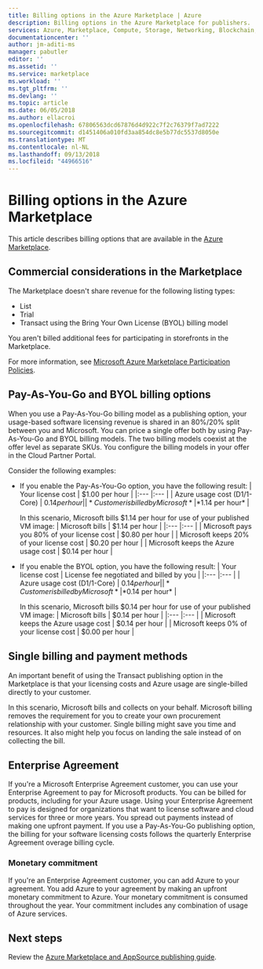 ```yaml
---
title: Billing options in the Azure Marketplace | Azure
description: Billing options in the Azure Marketplace for publishers.
services: Azure, Marketplace, Compute, Storage, Networking, Blockchain, Security
documentationcenter: ''
author: jm-aditi-ms
manager: pabutler
editor: ''
ms.assetid: ''
ms.service: marketplace
ms.workload: ''
ms.tgt_pltfrm: ''
ms.devlang: ''
ms.topic: article
ms.date: 06/05/2018
ms.author: ellacroi
ms.openlocfilehash: 67806563dcd67876d4d922c7f2c76379f7ad7222
ms.sourcegitcommit: d1451406a010fd3aa854dc8e5b77dc5537d8050e
ms.translationtype: MT
ms.contentlocale: nl-NL
ms.lasthandoff: 09/13/2018
ms.locfileid: "44966516"
---
```

# <a name="billing-options-in-the-azure-marketplace"></a>Billing options in the Azure Marketplace

This article describes billing options that are available in the [Azure Marketplace](https://azuremarketplace.microsoft.com).

## <a name="commercial-considerations-in-the-marketplace"></a>Commercial considerations in the Marketplace
The Marketplace doesn't share revenue for the following listing types: 
*   List
*   Trial
*   Transact using the Bring Your Own License (BYOL) billing model

You aren't billed additional fees for participating in storefronts in the Marketplace.

For more information, see [Microsoft Azure Marketplace Participation Policies](https://azure.microsoft.com/support/legal/marketplace/participation-policies).  

## <a name="pay-as-you-go-and-byol-billing-options"></a>Pay-As-You-Go and BYOL billing options
When you use a Pay-As-You-Go billing model as a publishing option, your usage-based software licensing revenue is shared in an 80%/20% split between you and Microsoft. You can price a single offer both by using Pay-As-You-Go and BYOL billing models. The two billing models coexist at the offer level as separate SKUs. You configure the billing models in your offer in the Cloud Partner Portal. 

Consider the following examples:
*   If you enable the Pay-As-You-Go option, you have the following result:
    | Your license cost | $1.00 per hour |
    |:--- |:--- |
    | Azure usage cost (D1/1-Core) | $0.14 per hour |
    | *Customer is billed by Microsoft* | *$1.14 per hour* |

    In this scenario, Microsoft bills $1.14 per hour for use of your published VM image:
    | Microsoft bills | $1.14 per hour |
    |:--- |:--- |
    | Microsoft pays you 80% of your license cost | $0.80 per hour |
    | Microsoft keeps 20% of your license cost | $0.20 per hour |
    | Microsoft keeps the Azure usage cost | $0.14 per hour |

*   If you enable the BYOL option, you have the following result:
    | Your license cost | License fee negotiated and billed by you |
    |:--- |:--- |
    | Azure usage cost (D1/1-Core) | $0.14 per hour |
    | *Customer is billed by Microsoft* | *$0.14 per hour* |

    In this scenario, Microsoft bills $0.14 per hour for use of your published VM image: 
    | Microsoft bills | $0.14 per hour |
    |:--- |:--- |
    | Microsoft keeps the Azure usage cost | $0.14 per hour |
    | Microsoft keeps 0% of your license cost | $0.00 per hour |

## <a name="single-billing-and-payment-methods"></a>Single billing and payment methods
An important benefit of using the Transact publishing option in the Marketplace is that your licensing costs and Azure usage are single-billed directly to your customer.

In this scenario, Microsoft bills and collects on your behalf. Microsoft billing removes the requirement for you to create your own procurement relationship with your customer. Single billing might save you time and resources. It also might help you focus on landing the sale instead of on collecting the bill. 

## <a name="enterprise-agreement"></a>Enterprise Agreement  
If you're a Microsoft Enterprise Agreement customer, you can use your Enterprise Agreement to pay for Microsoft products. You can be billed for products, including for your Azure usage. Using your Enterprise Agreement to pay is designed for organizations that want to license software and cloud services for three or more years. You spread out payments instead of making one upfront payment. If you use a Pay-As-You-Go publishing option, the billing for your software licensing costs follows the quarterly Enterprise Agreement overage billing cycle.  

### <a name="monetary-commitment"></a>Monetary commitment
If you're an Enterprise Agreement customer, you can add Azure to your agreement. You add Azure to your agreement by making an upfront monetary commitment to Azure. Your monetary commitment is consumed throughout the year. Your commitment includes any combination of usage of Azure services.

## <a name="next-steps"></a>Next steps
Review the [Azure Marketplace and AppSource publishing guide](./marketplace-publishers-guide.md).
